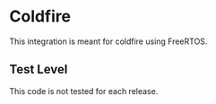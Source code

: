 Coldfire
========
This integration is meant for coldfire using FreeRTOS.


Test Level
----------
This code is not tested for each release.
